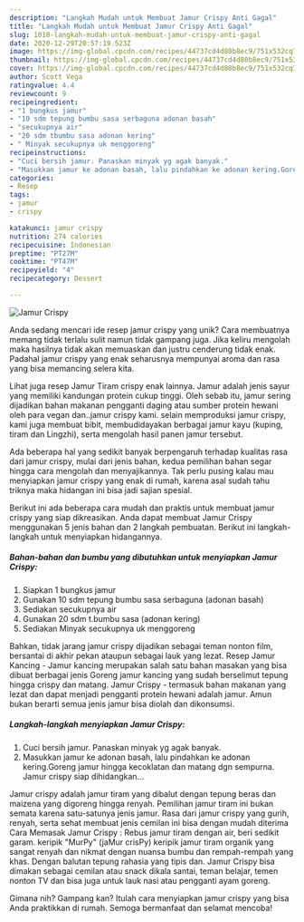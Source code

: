 ```yaml
---
description: "Langkah Mudah untuk Membuat Jamur Crispy Anti Gagal"
title: "Langkah Mudah untuk Membuat Jamur Crispy Anti Gagal"
slug: 1018-langkah-mudah-untuk-membuat-jamur-crispy-anti-gagal
date: 2020-12-29T20:57:19.523Z
image: https://img-global.cpcdn.com/recipes/44737cd4d80b8ec9/751x532cq70/jamur-crispy-foto-resep-utama.jpg
thumbnail: https://img-global.cpcdn.com/recipes/44737cd4d80b8ec9/751x532cq70/jamur-crispy-foto-resep-utama.jpg
cover: https://img-global.cpcdn.com/recipes/44737cd4d80b8ec9/751x532cq70/jamur-crispy-foto-resep-utama.jpg
author: Scott Vega
ratingvalue: 4.4
reviewcount: 9
recipeingredient:
- "1 bungkus jamur"
- "10 sdm tepung bumbu sasa serbaguna adonan basah"
- "secukupnya air"
- "20 sdm tbumbu sasa adonan kering"
- " Minyak secukupnya uk menggoreng"
recipeinstructions:
- "Cuci bersih jamur. Panaskan minyak yg agak banyak."
- "Masukkan jamur ke adonan basah, lalu pindahkan ke adonan kering.Goreng jamur hingga kecoklatan dan matang dgn sempurna. Jamur crispy siap dihidangkan..."
categories:
- Resep
tags:
- jamur
- crispy

katakunci: jamur crispy 
nutrition: 274 calories
recipecuisine: Indonesian
preptime: "PT27M"
cooktime: "PT47M"
recipeyield: "4"
recipecategory: Dessert

---
```



![Jamur Crispy](https://img-global.cpcdn.com/recipes/44737cd4d80b8ec9/751x532cq70/jamur-crispy-foto-resep-utama.jpg)

Anda sedang mencari ide resep jamur crispy yang unik? Cara membuatnya memang tidak terlalu sulit namun tidak gampang juga. Jika keliru mengolah maka hasilnya tidak akan memuaskan dan justru cenderung tidak enak. Padahal jamur crispy yang enak seharusnya mempunyai aroma dan rasa yang bisa memancing selera kita.

Lihat juga resep Jamur Tiram crispy enak lainnya. Jamur adalah jenis sayur yang memiliki kandungan protein cukup tinggi. Oleh sebab itu, jamur sering dijadikan bahan makanan pengganti daging atau sumber protein hewani oleh para vegan dan..jamur crispy kami. selain memproduksi jamur crispy, kami juga membuat bibit, membudidayakan berbagai jamur kayu (kuping, tiram dan Lingzhi), serta mengolah hasil panen jamur tersebut.

Ada beberapa hal yang sedikit banyak berpengaruh terhadap kualitas rasa dari jamur crispy, mulai dari jenis bahan, kedua pemilihan bahan segar hingga cara mengolah dan menyajikannya. Tak perlu pusing kalau mau menyiapkan jamur crispy yang enak di rumah, karena asal sudah tahu triknya maka hidangan ini bisa jadi sajian spesial.


Berikut ini ada beberapa cara mudah dan praktis untuk membuat jamur crispy yang siap dikreasikan. Anda dapat membuat Jamur Crispy menggunakan 5 jenis bahan dan 2 langkah pembuatan. Berikut ini langkah-langkah untuk menyiapkan hidangannya.

<!--inarticleads1-->

##### Bahan-bahan dan bumbu yang dibutuhkan untuk menyiapkan Jamur Crispy:

1. Siapkan 1 bungkus jamur
1. Gunakan 10 sdm tepung bumbu sasa serbaguna (adonan basah)
1. Sediakan secukupnya air
1. Gunakan 20 sdm t.bumbu sasa (adonan kering)
1. Sediakan  Minyak secukupnya uk menggoreng


Bahkan, tidak jarang jamur crispy dijadikan sebagai teman nonton film, bersantai di akhir pekan ataupun sebagai lauk yang lezat. Resep Jamur Kancing - Jamur kancing merupakan salah satu bahan masakan yang bisa dibuat berbagai jenis Goreng jamur kancing yang sudah berselimut tepung hingga crispy dan matang. Jamur Crispy - termasuk bahan makanan yang lezat dan dapat menjadi pengganti protein hewani adalah jamur. Amun bukan berarti semua jenis jamur bisa diolah dan dikonsumsi. 

<!--inarticleads2-->

##### Langkah-langkah menyiapkan Jamur Crispy:

1. Cuci bersih jamur. Panaskan minyak yg agak banyak.
1. Masukkan jamur ke adonan basah, lalu pindahkan ke adonan kering.Goreng jamur hingga kecoklatan dan matang dgn sempurna. Jamur crispy siap dihidangkan...


Jamur crispy adalah jamur tiram yang dibalut dengan tepung beras dan maizena yang digoreng hingga renyah. Pemilihan jamur tiram ini bukan semata karena satu-satunya jenis jamur. Rasa dari jamur crispy yang gurih, renyah, serta sehat membuat jenis cemilan ini bisa dengan mudah diterima Cara Memasak Jamur Crispy : Rebus jamur tiram dengan air, beri sedikit garam. keripik &#34;MurPy&#34; (jaMur crisPy) keripik jamur tiram organik yang sangat renyah dan nikmat dengan nuansa bumbu dan rempah-rempah yang khas. Dengan balutan tepung rahasia yang tipis dan. Jamur Crispy bisa dimakan sebagai cemilan atau snack dikala santai, teman belajar, temen nonton TV dan bisa juga untuk lauk nasi atau pengganti ayam goreng. 

Gimana nih? Gampang kan? Itulah cara menyiapkan jamur crispy yang bisa Anda praktikkan di rumah. Semoga bermanfaat dan selamat mencoba!
